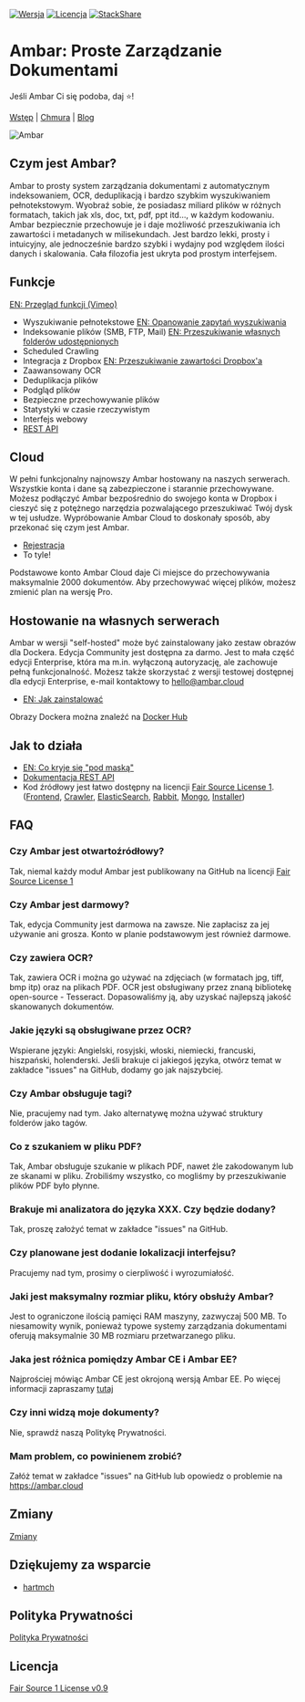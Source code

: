 [![Wersja](https://img.shields.io/badge/Version-v0.9.2-brightgreen.svg)](https://ambar.cloud)
[![Licencja](https://img.shields.io/badge/License-Fair%20Source%20v0.9-blue.svg)](https://github.com/RD17/ambar/blob/master/License.txt)
[![StackShare](https://img.shields.io/badge/tech-stack-0690fa.svg?style=flat)](https://stackshare.io/ambar/ambar)

Ambar: Proste Zarządzanie Dokumentami
================================

Jeśli Ambar Ci się podoba, daj :star:!

[Wstęp](https://ambar.cloud) | [Chmura](https://app.ambar.cloud) | [Blog](https://blog.ambar.cloud)

![Ambar](https://habrastorage.org/files/947/a32/de7/947a32de7156478094e3e12c16e8366c.jpg)

## Czym jest Ambar?
Ambar to prosty system zarządzania dokumentami z automatycznym indeksowaniem, OCR, deduplikacją i bardzo szybkim wyszukiwaniem pełnotekstowym. Wyobraź sobie, że posiadasz miliard plików w różnych formatach, takich jak xls, doc, txt, pdf, ppt itd..., w każdym kodowaniu. Ambar bezpiecznie przechowuje je i daje możliwość przeszukiwania ich zawartości i metadanych w milisekundach. Jest bardzo lekki, prosty i intuicyjny, ale jednocześnie bardzo szybki i wydajny pod względem ilości danych i skalowania. Cała filozofia jest ukryta pod prostym interfejsem.

## Funkcje
[EN: Przegląd funkcji (Vimeo)](https://vimeo.com/202204412)

* Wyszukiwanie pełnotekstowe [EN: Opanowanie zapytań wyszukiwania](https://blog.ambar.cloud/mastering-ambar-search-queries/)
* Indeksowanie plików (SMB, FTP, Mail) [EN: Przeszukiwanie własnych folderów udostępnionych](https://blog.ambar.cloud/advanced-ambar-usage-crawling-your-own-shared-folders/)
* Scheduled Crawling
* Integracja z Dropbox [EN: Przeszukiwanie zawartości Dropbox'a](https://blog.ambar.cloud/how-to-search-through-your-dropbox-files-content/)
* Zaawansowany OCR
* Deduplikacja plików
* Podgląd plików
* Bezpieczne przechowywanie plików
* Statystyki w czasie rzeczywistym
* Interfejs webowy
* [REST API](https://github.com/RD17/ambar/blob/master/API_DOC.md)

## Cloud
W pełni funkcjonalny najnowszy Ambar hostowany na naszych serwerach. Wszystkie konta i dane są zabezpieczone i starannie przechowywane. Możesz podłączyć Ambar bezpośrednio do swojego konta w Dropbox i cieszyć się z potężnego narzędzia pozwalającego przeszukiwać Twój dysk w tej usłudze. Wypróbowanie Ambar Cloud to doskonały sposób, aby przekonać się czym jest Ambar.

 * [Rejestracja](https://app.ambar.cloud/signup)
 * To tyle!

Podstawowe konto Ambar Cloud daje Ci miejsce do przechowywania maksymalnie 2000 dokumentów. Aby przechowywać więcej plików, możesz zmienić plan na wersję Pro.

## Hostowanie na własnych serwerach
Ambar w wersji "self-hosted" może być zainstalowany jako zestaw obrazów dla Dockera. Edycja Community jest dostępna za darmo. Jest to mała część edycji Enterprise, która ma m.in. wyłączoną autoryzację, ale zachowuje pełną funkcjonalność. Możesz także skorzystać z wersji testowej dostępnej dla edycji Enterprise, e-mail kontaktowy to hello@ambar.cloud

* [EN: Jak zainstalować](https://blog.ambar.cloud/ambar-installation-step-by-step-guide-2/)

Obrazy Dockera można znaleźć na [Docker Hub](https://hub.docker.com/u/ambar/)

## Jak to działa
* [EN: Co kryje się "pod maską"](https://blog.ambar.cloud/ambar-under-the-hood/)
* [Dokumentacja REST API](https://github.com/RD17/ambar/blob/master/API_DOC.md)
* Kod źródłowy jest łatwo dostępny na licencji [Fair Source License 1](https://github.com/RD17/ambar/blob/master/License.txt). ([Frontend](https://github.com/RD17/ambar-frontend), [Crawler](https://github.com/RD17/ambar-crawler), [ElasticSearch](https://github.com/RD17/ambar-es), [Rabbit](https://github.com/RD17/ambar-rabbit), [Mongo](https://github.com/RD17/ambar-mongodb), [Installer](https://github.com/RD17/ambar-install))

## FAQ
### Czy Ambar jest otwartoźródłowy?
Tak, niemal każdy moduł Ambar jest publikowany na GitHub na licencji [Fair Source License 1](https://github.com/RD17/ambar/blob/master/License.txt)

### Czy Ambar jest darmowy?
Tak, edycja Community jest darmowa na zawsze. Nie zapłacisz za jej używanie ani grosza. Konto w planie podstawowym jest również darmowe.

### Czy zawiera OCR?
Tak, zawiera OCR i można go używać na zdjęciach (w formatach jpg, tiff, bmp itp) oraz na plikach PDF. OCR jest obsługiwany przez znaną bibliotekę open-source - Tesseract. Dopasowaliśmy ją, aby uzyskać najlepszą jakość skanowanych dokumentów.

### Jakie języki są obsługiwane przez OCR?
Wspierane języki: Angielski, rosyjski, włoski, niemiecki, francuski, hiszpański, holenderski.
Jeśli brakuje ci jakiegoś języka, otwórz temat w zakładce "issues" na GitHub, dodamy go jak najszybciej.

### Czy Ambar obsługuje tagi?
Nie, pracujemy nad tym. Jako alternatywę można używać struktury folderów jako tagów.

### Co z szukaniem w pliku PDF?
Tak, Ambar obsługuje szukanie w plikach PDF, nawet źle zakodowanym lub ze skanami w pliku. Zrobiliśmy wszystko, co mogliśmy by przeszukiwanie plików PDF było płynne.

### Brakuje mi analizatora do języka XXX. Czy będzie dodany?
Tak, proszę założyć temat w zakładce "issues" na GitHub.

### Czy planowane jest dodanie lokalizacji interfejsu?
Pracujemy nad tym, prosimy o cierpliwość i wyrozumiałość.

### Jaki jest maksymalny rozmiar pliku, który obsłuży Ambar?
Jest to ograniczone ilością pamięci RAM maszyny, zazwyczaj 500 MB. To niesamowity wynik, ponieważ typowe systemy zarządzania dokumentami oferują maksymalnie 30 MB rozmiaru przetwarzanego pliku.

### Jaka jest różnica pomiędzy Ambar CE i Ambar EE?
Najprościej mówiąc Ambar CE jest okrojoną wersją Ambar EE. Po więcej informacji zapraszamy [tutaj](https://ambar.cloud/#get-invite)

### Czy inni widzą moje dokumenty?
Nie, sprawdź naszą Politykę Prywatności.

### Mam problem, co powinienem zrobić?
Załóż temat w zakładce "issues" na GitHub lub opowiedz o problemie na https://ambar.cloud

## Zmiany
[Zmiany](https://github.com/RD17/ambar/blob/master/CHANGELOG.md)

## Dziękujemy za wsparcie
- [hartmch](https://github.com/hartmch)

## Polityka Prywatności
[Polityka Prywatności](https://github.com/RD17/ambar/blob/master/Privacy%20Policy.md)

## Licencja
[Fair Source 1 License v0.9](https://github.com/RD17/ambar/blob/master/License.txt)

